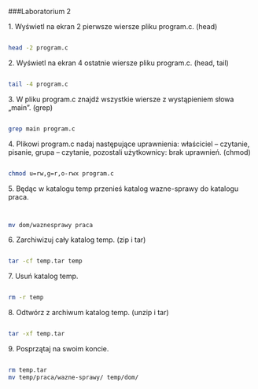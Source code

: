 ###Laboratorium 2

1\. Wyświetl na ekran 2 pierwsze wiersze pliku program.c. (head)

```sh

head -2 program.c

```
2\. Wyświetl na ekran 4 ostatnie wiersze pliku program.c. (head, tail)

```sh

tail -4 program.c

```

3\. W pliku program.c znajdź wszystkie wiersze z wystąpieniem słowa „main”. (grep)

```sh

grep main program.c

```

4\. Plikowi program.c nadaj następujące uprawnienia: właściciel – czytanie, pisanie, grupa – czytanie, pozostali użytkownicy: brak uprawnień. (chmod)

```sh

chmod u=rw,g=r,o-rwx program.c

```

5\. Będąc w katalogu temp przenieś katalog wazne-sprawy do katalogu praca.

```sh


mv dom/waznesprawy praca

```

6\. Zarchiwizuj cały katalog temp. (zip i tar)

```sh

tar -cf temp.tar temp

```
7\. Usuń katalog temp.

```sh

rm -r temp

```

8\. Odtwórz z archiwum katalog temp. (unzip i tar)

```sh

tar -xf temp.tar

```

9\. Posprzątaj na swoim koncie.

```sh

rm temp.tar
mv temp/praca/wazne-sprawy/ temp/dom/

```

